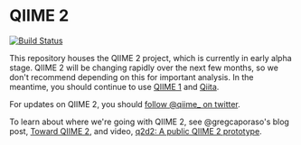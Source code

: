 # QIIME 2

[![Build Status](https://travis-ci.org/biocore/qiime2.svg?branch=master)](https://travis-ci.org/biocore/qiime2)

This repository houses the QIIME 2 project, which is currently in early alpha stage. QIIME 2 will be changing rapidly over the next few months, so we don't recommend depending on this for important analysis. In the meantime, you should continue to use [QIIME 1](http://www.qiime.org) and [Qiita](http://qiita.microbio.me).

For updates on QIIME 2, you should [follow @qiime_ on twitter](https://twitter.com/qiime_).

To learn about where we're going with QIIME 2, see @gregcaporaso's blog post, [Toward QIIME 2](http://blog.qiime.org/toward-qiime-2), and  video, [q2d2: A public QIIME 2 prototype](https://www.youtube.com/watch?v=kllTtKWr5HQ).
